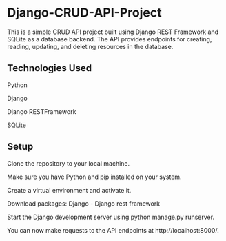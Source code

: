 # Django-CRUD-API-Project


This is a simple CRUD API project built using Django REST Framework and SQLite as a database backend. The API provides endpoints for creating, reading, updating, and deleting resources in the database.
## Technologies Used

Python

Django

Django RESTFramework

SQLite
## Setup

Clone the repository to your local machine.

Make sure you have Python and pip installed on your system.

Create a virtual environment and activate it.

Download packages: Django - Django rest framework

Start the Django development server using python manage.py runserver.

You can now make requests to the API endpoints at http://localhost:8000/.
